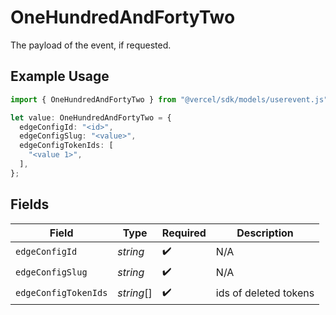 # OneHundredAndFortyTwo

The payload of the event, if requested.

## Example Usage

```typescript
import { OneHundredAndFortyTwo } from "@vercel/sdk/models/userevent.js";

let value: OneHundredAndFortyTwo = {
  edgeConfigId: "<id>",
  edgeConfigSlug: "<value>",
  edgeConfigTokenIds: [
    "<value 1>",
  ],
};
```

## Fields

| Field                 | Type                  | Required              | Description           |
| --------------------- | --------------------- | --------------------- | --------------------- |
| `edgeConfigId`        | *string*              | :heavy_check_mark:    | N/A                   |
| `edgeConfigSlug`      | *string*              | :heavy_check_mark:    | N/A                   |
| `edgeConfigTokenIds`  | *string*[]            | :heavy_check_mark:    | ids of deleted tokens |